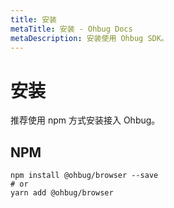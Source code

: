 ```yaml
---
title: 安装
metaTitle: 安装 - Ohbug Docs
metaDescription: 安装使用 Ohbug SDK。
---
```


# 安装

推荐使用 npm 方式安装接入 Ohbug。

## NPM
```shell
npm install @ohbug/browser --save
# or
yarn add @ohbug/browser
```
